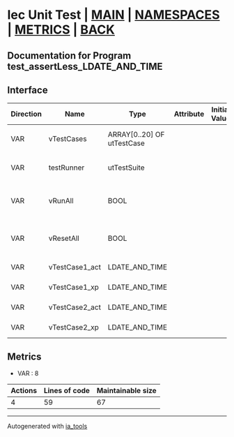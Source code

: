 # Iec Unit Test | [MAIN] | [NAMESPACES] | [METRICS] | [BACK]  

## Documentation for Program test_assertLess_LDATE_AND_TIME  

## Interface  

| Direction | Name | Type | Attribute | Initial Value | Documentation |
| --------- | ---- | ---- | --------- | ------------- | ------------- |
| VAR | vTestCases | ARRAY[0..20] OF utTestCase |  |  | Definition of all test cases for this POU |  
| VAR | testRunner | utTestSuite |  |  | Test Suite fb instance to run the tests |  
| VAR | vRunAll | BOOL |  |  | Manual command to run all tests for this POU |  
| VAR | vResetAll | BOOL |  |  | Manual command to reset all tests for this POU |  
| VAR | vTestCase1_act | LDATE_AND_TIME |  |  | Test data 1 of test case 1 |  
| VAR | vTestCase1_xp | LDATE_AND_TIME |  |  | Test data 2 of test case 1 |  
| VAR | vTestCase2_act | LDATE_AND_TIME |  |  | Test data 1 of test case 2 |  
| VAR | vTestCase2_xp | LDATE_AND_TIME |  |  | Test data 2 of test case 2 |  


## Metrics  

- VAR : 8

| Actions | Lines of code | Maintainable size |
| ------- | ------------- | ----------------- |
| 4 | 59 | 67 |

---
Autogenerated with [ia_tools](https://github.com/tkucic/ia_tools)  

[MAIN]: ../../../../index.md
[NAMESPACES]: ../../nsList.md
[METRICS]: ../../../metrics.md
[BACK]: ../nsMain.md
